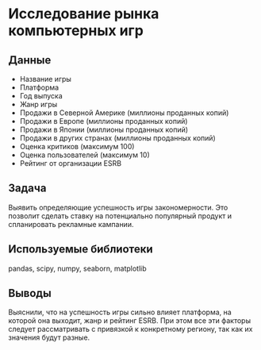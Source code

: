 # Исследование рынка компьютерных игр

## Данные
- Название игры
- Платформа
- Год выпуска
- Жанр игры
- Продажи в Северной Америке (миллионы проданных копий)
- Продажи в Европе (миллионы проданных копий)
- Продажи в Японии (миллионы проданных копий)
- Продажи в других странах (миллионы проданных копий)
- Оценка критиков (максимум 100)
- Оценка пользователей (максимум 10)
- Рейтинг от организации ESRB 

## Задача
Выявить определяющие успешность игры закономерности. Это позволит сделать ставку на потенциально популярный продукт и спланировать рекламные кампании.

## Используемые библиотеки
pandas, scipy, numpy, seaborn, matplotlib

## Выводы
Выяснили, что на успешность игры сильно влияет платформа, на которой она выходит, жанр и рейтинг ESRB. При этом все эти факторы следует рассматривать с привязкой к конкретному региону, так как их значения будут разные. 
